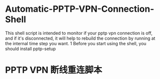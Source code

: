 # Automatic-PPTP-VPN-Connection-Shell
This shell script is intended to monitor if your pptp vpn connection is off, and if it's disconnected, it will help to rebuild the connection by running at the internal time step you want.
1 Before you start using the shell, you should install pptp-setup
# PPTP VPN 断线重连脚本
